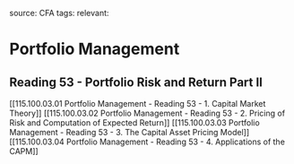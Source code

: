 source: CFA
tags: 
relevant: 

# Portfolio Management

## Reading 53 - Portfolio Risk and Return Part II

[[115.100.03.01 Portfolio Management - Reading 53 - 1. Capital Market Theory]]
[[115.100.03.02 Portfolio Management - Reading 53 - 2. Pricing of Risk and Computation of Expected Return]]
[[115.100.03.03 Portfolio Management - Reading 53 - 3. The Capital Asset Pricing Model]]
[[115.100.03.04 Portfolio Management - Reading 53 - 4. Applications of the CAPM]]
